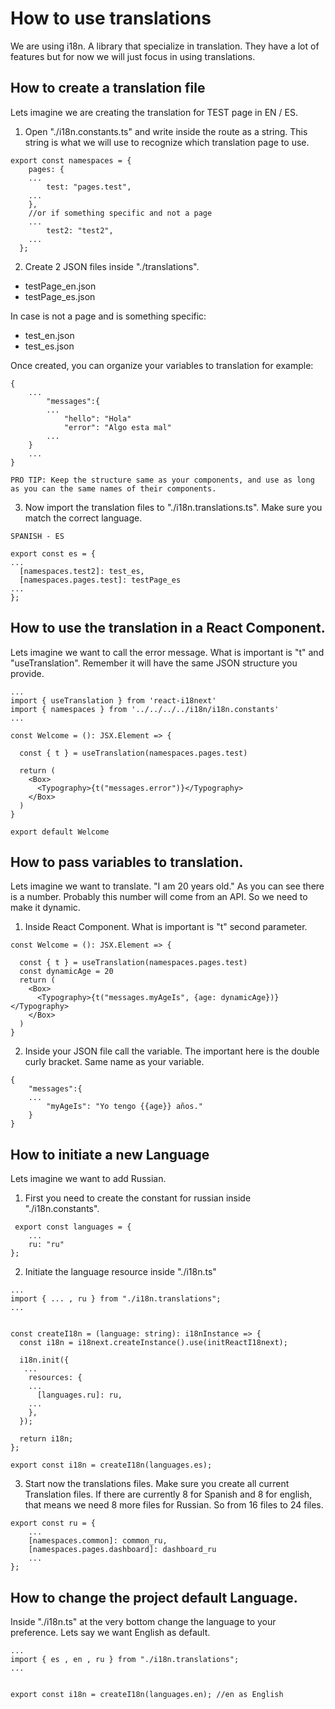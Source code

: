 # How to use translations

We are using i18n. A library that specialize in translation. They have a lot of features but for now we will just focus in using translations.


## How to create a translation file

Lets imagine we are creating the translation for TEST page in EN / ES.

1. Open "./i18n.constants.ts" and write inside the route as a string. This string is what we will use to recognize which translation page to use.

````
export const namespaces = {
    pages: {
    ... 
        test: "pages.test",
    ...
    },
    //or if something specific and not a page
    ...
        test2: "test2",
    ...
  };

````

2. Create 2 JSON files inside "./translations". 

- testPage_en.json
- testPage_es.json

In case is not a page and is something specific:

- test_en.json
- test_es.json

Once created, you can organize your variables to translation for example:

```
{   
    ...
        "messages":{
        ...
            "hello": "Hola"
            "error": "Algo esta mal"
        ...
    }
    ...
}

PRO TIP: Keep the structure same as your components, and use as long as you can the same names of their components.
```

3. Now import the translation files to "./i18n.translations.ts". Make sure you match the correct language.

````
SPANISH - ES

export const es = {
...
  [namespaces.test2]: test_es,
  [namespaces.pages.test]: testPage_es
...
};
````

## How to use the translation in a React Component.

Lets imagine we want to call the error message. What is important is "t" and "useTranslation".
Remember it will have the same JSON structure you provide. 

````
...
import { useTranslation } from 'react-i18next'
import { namespaces } from '../../../../i18n/i18n.constants'
...

const Welcome = (): JSX.Element => {

  const { t } = useTranslation(namespaces.pages.test)
  
  return (
    <Box>
      <Typography>{t("messages.error")}</Typography>
    </Box>
  )
}

export default Welcome
````

## How to pass variables to translation.

Lets imagine we want to translate. "I am 20 years old." As you can see there is a number. Probably this number will come from an API. So we need to make it dynamic.

1. Inside React Component. What is important is "t" second parameter.

````
const Welcome = (): JSX.Element => {

  const { t } = useTranslation(namespaces.pages.test)
  const dynamicAge = 20
  return (
    <Box>
      <Typography>{t("messages.myAgeIs", {age: dynamicAge})}</Typography>
    </Box>
  )
}
````

2. Inside your JSON file call the variable. The important here is the double curly bracket. Same name as your variable.

````
{   
    "messages":{
    ...
        "myAgeIs": "Yo tengo {{age}} años."
    }
}
````

## How to initiate a new Language

Lets imagine we want to add Russian.

1. First you need to create the constant for russian inside "./i18n.constants".

````
 export const languages = {
    ...
    ru: "ru"
};
````

2. Initiate the language resource inside "./i18n.ts"

````
...
import { ... , ru } from "./i18n.translations";
...


const createI18n = (language: string): i18nInstance => {
  const i18n = i18next.createInstance().use(initReactI18next);

  i18n.init({
   ...
    resources: {
    ...
      [languages.ru]: ru,
    ...
    },
  });

  return i18n;
};

export const i18n = createI18n(languages.es);
````

3. Start now the translations files. Make sure you create all current Translation files. If there are currently 8 for Spanish and 8 for english, that means we need 8 more files for Russian. So from 16 files to 24 files.

````
export const ru = {
    ...
    [namespaces.common]: common_ru,
    [namespaces.pages.dashboard]: dashboard_ru
    ...
};
````

## How to change the project default Language.

Inside "./i18n.ts"  at the very bottom change the language to your preference. Lets say we want English as default.

````
...
import { es , en , ru } from "./i18n.translations";
...


export const i18n = createI18n(languages.en); //en as English
````
